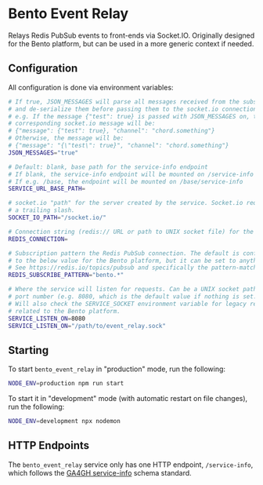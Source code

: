 # Bento Event Relay

Relays Redis PubSub events to front-ends via Socket.IO. Originally designed for
the Bento platform, but can be used in a more generic context if needed.

## Configuration

All configuration is done via environment variables:

```bash
# If true, JSON_MESSAGES will parse all messages received from the subscription
# and de-serialize them before passing them to the socket.io connection.
# e.g. If the message {"test": true} is passed with JSON_MESSAGES on, the
# corresponding socket.io message will be:
# {"message": {"test": true}, "channel": "chord.something"}
# Otherwise, the message will be:
# {"message": "{\"test\": true}", "channel": "chord.something"}
JSON_MESSAGES="true" 

# Default: blank, base path for the service-info endpoint
# If blank, the service-info endpoint will be mounted on /service-info
# If e.g. /base, the endpoint will be mounted on /base/service-info
SERVICE_URL_BASE_PATH=

# socket.io "path" for the server created by the service. Socket.io requires
# a trailing slash.
SOCKET_IO_PATH="/socket.io/"

# Connection string (redis:// URL or path to UNIX socket file) for the Redis instance.
REDIS_CONNECTION=

# Subscription pattern the Redis PubSub connection. The default is configured
# to the below value for the Bento platform, but it can be set to anything.
# See https://redis.io/topics/pubsub and specifically the pattern-matching.
REDIS_SUBSCRIBE_PATTERN="bento.*"

# Where the service will listen for requests. Can be a UNIX socket path or a
# port number (e.g. 8080, which is the default value if nothing is set.)
# Will also check the SERVICE_SOCKET environment variable for legacy reasons
# related to the Bento platform.
SERVICE_LISTEN_ON=8080
SERVICE_LISTEN_ON="/path/to/event_relay.sock"
```

## Starting

To start `bento_event_relay` in "production" mode, run the following:

```bash
NODE_ENV=production npm run start
````

To start it in "development" mode (with automatic restart on file changes), 
run the following:

```bash
NODE_ENV=development npx nodemon
```

## HTTP Endpoints

The `bento_event_relay` service only has one HTTP endpoint, `/service-info`,
which follows the 
[GA4GH service-info](https://github.com/ga4gh-discovery/ga4gh-service-info) 
schema standard.
